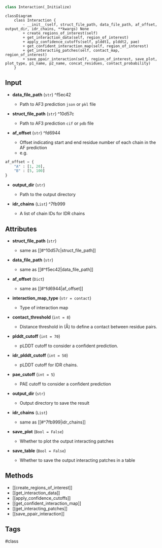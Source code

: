 ```python
class Interaction(_Initialize)
```

```mermaid
classDiagram
    class Interaction {
        - __init__(self, struct_file_path, data_file_path, af_offset, output_dir, idr_chains, **kwargs) None
        + create_regions_of_interest(self)
        + get_interaction_data(self, region_of_interest)
        + apply_confidence_cutoffs(self, plddt1, plddt2, pae)
        + get_confident_interaction_map(self, region_of_interest)
        + get_interacting_patches(self, contact_map, region_of_interest)
        + save_ppair_interaction(self, region_of_interest, save_plot, plot_type, p1_name, p2_name, concat_residues, contact_probability)
    }
```

## Input

- **data_file_path** (`str`) ^f5ec42
	- Path to AF3 prediction `json` or `pkl` file

- **struct_file_path** (`str`) ^10d57c
	- Path to AF3 prediction `cif` or `pdb` file

- **af_offset** (`str`) ^fd6944
	- Offset indicating start and end residue number of each chain in the AF prediction
	- e.g.
```python
af_offset = {
	"A" : [1, 20],
	"B" : [5, 100]
}
```

- **output_dir** (`str`)
	- Path to the output directory

- **idr_chains** (`List`) ^7fb999
	- A list of chain IDs for IDR chains

## Attributes

- **struct_file_path** (`str`)
	- same as [[#^10d57c|struct_file_path]]

- **data_file_path** (`str`)
	- same as [[#^f5ec42|data_file_path]]

- **af_offset** (`Dict`)
	- same as [[#^fd6944|af_offset]]

- **interaction_map_type** (`str = contact`)
	- Type of interaction map

- **contact_threshold** (`int = 8`)
	- Distance threshold in (Å) to define a contact between residue pairs.

- **plddt_cutoff** (`int = 70`)
	- pLDDT cutoff to consider a confident prediction.

- **idr_plddt_cutoff** (`int = 50`)
	- pLDDT cutoff for IDR chains.

- **pae_cutoff** (`int = 5`)
	- PAE cutoff to consider a confident prediction

- **output_dir** (`str`)
	- Output directory to save the result

- **idr_chains** (`List`)
	- same as [[#^7fb999|idr_chains]]

- **save_plot** (`Bool = False`)
	- Whether to plot the output interacting patches

- **save_table** (`Bool = False`)
	- Whether to save the output interacting patches in a table

## Methods

- [[create_regions_of_interest]]
- [[get_interaction_data]]
- [[apply_confidence_cutoffs]]
- [[get_confident_interaction_map]]
- [[get_interacting_patches]]
- [[save_ppair_interaction]]

## Tags
#class 